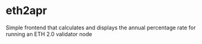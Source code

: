 # eth2apr
Simple frontend that calculates and displays the annual percentage rate for running an ETH 2.0 validator node
